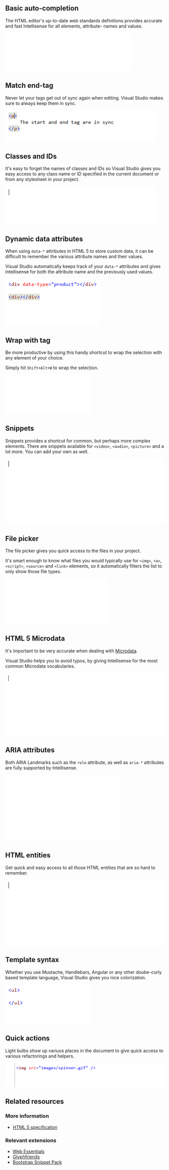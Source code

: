 ﻿<properties
	pageTitle="HTML"
	description="The HTML editor was completely rewritten in Visual Studio 2013 to create a foundation for a constantly evolving editing experience."
	slug="html"
	order="100"
	keywords="html, intellisense, html5, xhtml, autocomplete"
/>

## Basic auto-completion
The HTML editor's up-to-date web standards definitions provides
accurate and fast Intellisense for all elements, attribute- names and values.

![Basic auto completion](_assets/html-auto-completion.gif)

## Match end-tag
Never let your tags get out of sync again when editing. 
Visual Studio makes sure to always keep them in sync.

![Match end-tag](_assets/html-match-end-tag.gif)

## Classes and IDs
It's easy to forget the names of classes and IDs so Visual Studio
gives you easy access to any class name or ID specified in the 
current document or from any stylesheet in your project.

![Classes and IDs](_assets/html-classes-and-ids.gif)

## Dynamic data attributes
When using `data-*` attributes in HTML 5 to store custom data, it can be
difficult to remember the various attribute names and their values.

Visual Studio automatically keeps track of your `data-*` attributes and
gives Intellisense for both the attribute name and the previously used
values.

![Dynamic attriute values](_assets/html-dynamic-attribute-values.gif)

## Wrap with tag
Be more productive by using this handy shortcut to wrap the selection
with any element of your choice.

Simply hit `Shift+Alt+W` to wrap the selection.

![Wrap with tag](_assets/html-wrap-with-tag.gif)

## Snippets
Snippets provides a shortcut for common, but perhaps more complex elements.
There are snippets available for `<video>`, `<audio>`, `<picture>` and 
a lot more. You can add your own as well.

![Snippets](_assets/html-snippets.gif)

## File picker
The file picker gives you quick access to the files in your project.

It's smart enough to know what files you would typically use for
`<img>`, `<a>`, `<script>`, `<source>` and `<link>` elements, so it automatically
filters the list to only show those file types.

![File picker](_assets/html-file-picker.gif)

## HTML 5 Microdata
It's important to be very accurate when dealing with 
[Microdata](http://html5doctor.com/microdata/). 

Visual Studio helps you
to avoid typos, by giving Intellisense for the most common Microdata
vocabularies.

![HTML 5 Microdata](_assets/html-microdata.gif)

## ARIA attributes
Both ARIA Landmarks such as the `role` attribute, as well as `aria-*`
attributes are fully supported by Intellisense.

![ARIA attributes](_assets/html-aria.gif)

## HTML entities
Get quick and easy access to all those HTML entities that are so hard
to remember.

![Entities](_assets/html-entities.gif)

## Template syntax
Whether you use Mustache, Handlebars, Angular or any other doube-curly 
based template language, Visual Studio gives you nice colorization.

![Template syntax](_assets/html-template-syntax.gif)

## Quick actions
Light bulbs show up variuos places in the document to give quick access
to various refactorings and helpers.

![Quick action](_assets/html-quick-action.gif)

<aside>

## Related resources

<section>

### More information

- [HTML 5 specification](http://www.w3.org/TR/html5/)
</section>

<section>

### Relevant extensions

- [Web Essentials](https://visualstudiogallery.msdn.microsoft.com/ee6e6d8c-c837-41fb-886a-6b50ae2d06a2)
- [Glyphfriends](https://visualstudiogallery.msdn.microsoft.com/5fd24afb-b3b2-4cec-9b03-1cfcec6123aa)
- [Bootstrap Snippet Pack](https://visualstudiogallery.msdn.microsoft.com/e82e7862-f731-4183-a27a-3a44b261bfe5)
</section>

</aside>